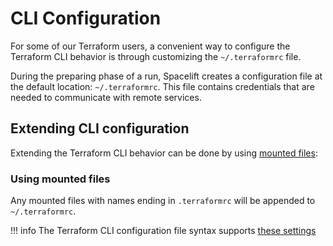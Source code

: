 # CLI Configuration

For some of our Terraform users, a convenient way to configure the Terraform CLI behavior is through customizing the `~/.terraformrc` file.

During the preparing phase of a run, Spacelift creates a configuration file at the default location: `~/.terraformrc`. This file contains credentials that are needed to communicate with remote services.

## Extending CLI configuration

Extending the Terraform CLI behavior can be done by using [mounted files](../../concepts/configuration/environment.md#mounted-files):

### Using mounted files

Any mounted files with names ending in `.terraformrc` will be appended to `~/.terraformrc`.

!!! info
    The Terraform CLI configuration file syntax supports [these settings](https://www.terraform.io/docs/cli/config/config-file.html#available-settings)



